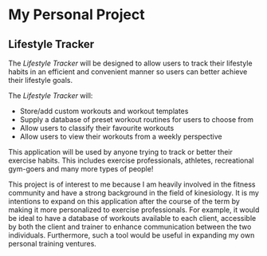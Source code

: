 # My Personal Project

## Lifestyle Tracker

The *Lifestyle Tracker* will be designed to allow users to track their lifestyle habits
in an efficient and convenient manner so users can better achieve their lifestyle goals.

The *Lifestyle Tracker* will:
- Store/add custom workouts and workout templates
- Supply a database of preset workout routines for users to choose from
- Allow users to classify their favourite workouts
- Allow users to view their workouts from a weekly perspective

This application will be used by anyone trying to track or better their exercise habits.
This includes exercise professionals, athletes, recreational gym-goers and many more types of people!

This project is of interest to me because I am heavily involved in the fitness community and have 
a strong background in the field of kinesiology. It is my intentions to expand on this application
after the course of the term by making it more personalized to exercise professionals. For example,
 it would be ideal to have a database of workouts available to each client, accessible by both the client
 and trainer to enhance communication between the two individuals. Furthermore, such a tool would be useful in expanding my own personal training ventures.
